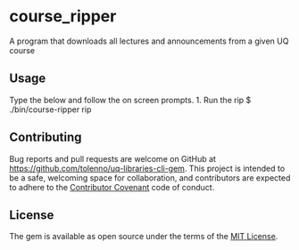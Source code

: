 # course_ripper
A program that downloads all lectures and announcements from a given UQ course

## Usage

Type the below and follow the on screen prompts.
    1. Run the rip
    $ ./bin/course-ripper rip

## Contributing

Bug reports and pull requests are welcome on GitHub at https://github.com/tolenno/uq-libraries-cli-gem. This project is intended to be a safe, welcoming space for collaboration, and contributors are expected to adhere to the [Contributor Covenant](contributor-covenant.org) code of conduct.


## License

The gem is available as open source under the terms of the [MIT License](http://opensource.org/licenses/MIT).

